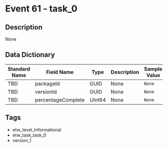 # Event 61 - task_0

## Description
None

## Data Dictionary
|Standard Name|Field Name|Type|Description|Sample Value|
|---|---|---|---|---|
|TBD|packageId|GUID|None|`None`|
|TBD|versionId|GUID|None|`None`|
|TBD|percentageComplete|UInt64|None|`None`|

## Tags
* etw_level_Informational
* etw_task_task_0
* version_1
